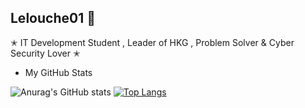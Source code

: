 
## Lelouche01 🦅

✭ IT Development Student , Leader of HKG , Problem Solver & Cyber Security Lover ✭

* My GitHub Stats

![Anurag's GitHub stats](https://github-readme-stats.vercel.app/api?username=Lelouche01&show_icons=true&theme=radical)
[![Top Langs](https://github-readme-stats.vercel.app/api/top-langs/?username=Lelouche01&layout=demo&theme=chartreuse-dark)](https://github.com/anuraghazra/github-readme-stats)
 
